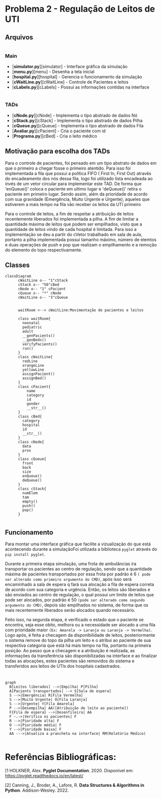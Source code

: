 # Problema 2 - Regulação de Leitos de UTI

## Arquivos
#
### Main
* [**simulator.py**][simulator] - Interface gráfica da simulação
* [**menu.py**][menu] - Desenha a tela inicial
* [**hospital.py**][hospital] - Gerencia o funcionamento da simulação
* [**cWaitLine.py**][cWaitLine] - Controle de Pacientes e leitos
* [**cLabels.py**][cLabels] - Possui as informações contidas na interface
#
### TADs
* [**cNode.py**][cNode] - Implementa o tipo abstrado de dados Nó
* [**cStack.py**][cStack] - Implementa o tipo abstrado de dados Pilha
* [**cQueue.py**][cQueue] - Implementa o tipo abstrado de dados Fila
* [**Avaliar.py**][cPacient] - Cria o paciente com id
* [**Programa.py**][cBed] - Cria o leito médico

## Motivação para escolha dos TADs
Para o controle de pacientes, foi pensado em um tipo abstrato de dados em que o primeiro a chegar fosse o primeiro atentido. Para isso foi implementada a fila que possui a política FIFO ( First In, First Out) através do encadeamento dos nós dessa fila, logo foi utilizado lista encadeada ao invés de um vetor circular para implementar este TAD. De forma que 'enQueue()' coloca o paciente em ultimo lugar e 'deQueue()' retira o paciente em primeiro lugar. Sendo assim, além da prioridade de acordo com sua gravidade (Emergência, Muito Urgente e Urgente), aqueles que estiverem a mais tempo na fila vão receber os leitos da UTI primeiro

Para o controle de leitos, a fim de respeitar a atribuição de leitos recentemente liberados foi implementada a pilha. A fim de limitar a quantidade máxima de leitos que podem ser empilhados, visto que a quantidade de leitos vindo de cada hospital é limitada. Para isso a implementação se deu a partir do cVetor trabalhado em sala de aula, portanto a pilha implementada possui tamanho máximo, número de elemtos e duas operações de push e pop que realizam o empilhamento e a remoção do elemento do topo respectivamente.
## Classes

```mermaid
classDiagram
      cWaitLine o-- "1"cStack
      cStack o-- "50"cBed
      cNode o-- "1" cPacient
      cQueue o-- "*" cNode
      cWaitLine o-- "3"cQueue
      
      
      waitRoom <--> cWaitLine:Movimentação de pacientes e leitos
      
      class waitRoom{
        neonatal
        pediatric
        adult
        __genPacients()
        __genBeds()
        verifyPacients()
        run()
      }
      class cWaitLine{
        redLine
        orangeLine
        yellowLine
        assignPacient()
        assignBed()
      }
      class cPacient{
          name
          category
          id
          gender
          __str__()
      }
      class cBed{
        category
        hospital
        id
        __str__()
      }
      class cNode{
        data
        prox
      }
      class cQueue{
        front
        back
        size
        enQueue()
        deQueue()
      }
      class cStack{
        numElem
        tam
        empty()
        push()
        pop()
      }
```
#
## Funcionamento 
Para montar uma interface gráfica que facilite a vizualização do que está acontecendo durante a simulaçãoFoi utilizada a biblioteca `pyglet` através do `pip install pyglet`.

Durante a primeira etapa simulação, uma frota de ambulâncias ira transportar os pacientes ao centro de regulação, sendo que a quantidade máxima de pacientes transportados por essa frota por padrão é 6 `( pode ser alterado como primeiro argumento do CMD)`, após isso será encaminhado a sala de espera q fará sua alocação a fila de espera correta de acordo com sua categoria e urgência. Então, os leitos são liberados e são enviados ao centro de regulação, o qual possui um limite de leitos que pode ser alocados, por padrão é 50 `(pode ser alterado como segundo argumento do CMD)`, depois são empilhados no sistema, de forma que os mais recentemente liberados serão alocados quando necessário.

Feito isso, na segunda etapa, é verificado o estado que o paciente se encontra, seja esse obito, melhora ou a necessidade ser alocado a uma fila com prioridade maior `(Ex: Amarela -> Laranja ou Laranja -> Vermelha)`. Logo após, é feita a checagem da disponibilidade de leitos, posteriormente o sistema remove do topo da pilha um leito e o atribui ao paciente de sua respectiva categoria que está há mais tempo na fila, portanto na primeira posição. Ao passo que a checagem e a atribuição é realizada, as informações da transferência são disponibilizadas na interface e ao finalizar todas as alocações, estes pacientes são removidos do sistema e transferidos aos leitos de UTIs dos hospitais cadastrados.

#

```mermaid
graph
  B[Leitos liberados] -->|Empilha| P[Pilha]
  A[Pacients transportados] --> S[Sala de espera]
  S -->|Emergência| R[Fila Vermelha]
  S -->|Muito Urgente| O[Fila Laranja]
  S -->|Urgente| Y[Fila Amarela]
  P -->|Desempilha| AA([Atribuição de leito ao paciente])
  F{Fila de espera} -->|Desenfileira| AA
  F -.->|Verifica os pacientes| F
  R -->|Pioridade alta| F
  O -->|Pioridade média| F
  Y -->|Pioridade baixa| F
  AA --->|Atualiza a prancheta na interface| RM(Relatório Médico)
  

  ```
  # Referências Bibliográficas:

  [1 HOLKNER, Alex. **Pyglet Documentation**. 2020. Disponível em: https://pyglet.readthedocs.io/en/latest/

  [2] Canning, J., Broder, A., Lafore, R. **Data Structures & Algorithms in Python**. Addison-Wesley. 2022.